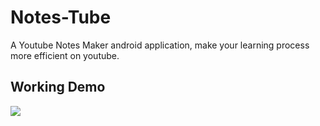 # Notes-Tube

A Youtube Notes Maker android application, make your learning process more efficient on youtube.

## Working Demo

![](notestube-2.gif)
